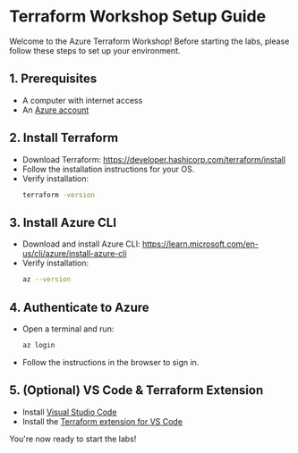 # Terraform Workshop Setup Guide

Welcome to the Azure Terraform Workshop! Before starting the labs, please follow these steps to set up your environment.

## 1. Prerequisites
- A computer with internet access
- An [Azure account](https://azure.microsoft.com/free/)

## 2. Install Terraform
- Download Terraform: https://developer.hashicorp.com/terraform/install
- Follow the installation instructions for your OS.
- Verify installation:
  ```sh
  terraform -version
  ```

## 3. Install Azure CLI
- Download and install Azure CLI: https://learn.microsoft.com/en-us/cli/azure/install-azure-cli
- Verify installation:
  ```sh
  az --version
  ```

## 4. Authenticate to Azure
- Open a terminal and run:
  ```sh
  az login
  ```
- Follow the instructions in the browser to sign in.

## 5. (Optional) VS Code & Terraform Extension
- Install [Visual Studio Code](https://code.visualstudio.com/)
- Install the [Terraform extension for VS Code](https://marketplace.visualstudio.com/items?itemName=HashiCorp.terraform)

You're now ready to start the labs!
